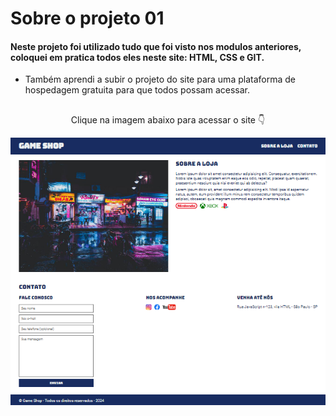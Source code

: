 # Sobre o projeto 01

#### Neste projeto foi utilizado tudo que foi visto nos modulos anteriores, coloquei em pratica todos eles neste site: HTML, CSS e GIT. 

- Também aprendi a subir o projeto do site para uma plataforma de hospedagem gratuita para que todos possam acessar.

##

<p align="center"> Clique na imagem abaixo para acessar o site 👇</p>

<p align="center">
    <a href="https://ebac-projeto-01-vert.vercel.app/#" target="_blank">
        <img src="images/site-completo.png" alt="Foto do site Game Shop"> </img>
    </a>
</p>

